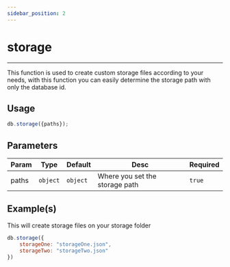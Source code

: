 ```yaml
--- 
sidebar_position: 2
--- 
```


# storage
---
This function is used to create custom storage files according to your needs, with this function you can easily determine the storage path with only the database id.

## Usage
```js
db.storage({paths});
```

## Parameters
| Param | Type | Default | Desc | Required |
|---|---|---|---|---|
| paths | `object` | `object` | Where you set the storage path | `true` |

## Example(s)
This will create storage files on your storage folder
```js title="index.js"
db.storage({
	storageOne: "storageOne.json",
	storageTwo: "storageTwo.json"
})
```
